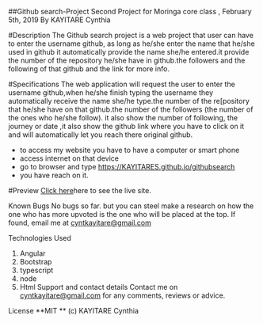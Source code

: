 ##Github search-Project
Second Project for Moringa core class , February 5th, 2019
By KAYITARE Cynthia

#Description
The Github search project is a web project that user can have to enter the username github, as long as he/she enter the name that he/she used in github it automatically provide the name she/he entered.it provide the number of the repository he/she have in github.the followers and the following of that github and the link for more info.

#Specifications
The web application will request the user to enter the username github,when he/she finish typing the username they automatically receive the name she/he type.the number of the re[pository that he/she have on that github.the number of the followers (the number of the ones who he/she follow). it also show the number of following, the journey or date ,it also show the github link where you have to click on it and will automatically let you reach there original github.

* to access my website you have to have a computer or smart phone
* access internet on that device
* go to browser and type https://KAYITARES.github.io/githubsearch
* you have reach on it.

#Preview
 <a href="https://KAYITARES.github.io/githubsearch" rel="nofollow">Click here</a>here to see the live site.

Known Bugs
No bugs so far. but you can steel make a research on how the one who has more upvoted is the one who will be placed at the top. If found, email me at cyntkayitare@gmail.com

Technologies Used
1. Angular
2. Bootstrap
3. typescript
4. node
5. Html
Support and contact details
Contact me on cyntkayitare@gmail.com for any comments, reviews or advice.

License
**MIT ** (c) KAYITARE Cynthia


